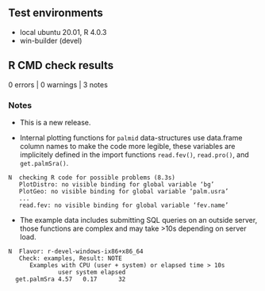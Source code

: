 ## Test environments
* local ubuntu 20.01, R 4.0.3
* win-builder (devel)

## R CMD check results

0 errors | 0 warnings | 3 notes

### Notes
* This is a new release.

* Internal plotting functions for `palmid` data-structures use data.frame column names to make the code more legible, these variables are implicitely defined in the import functions `read.fev()`, `read.pro()`, and `get.palmSra()`.

```
N  checking R code for possible problems (8.3s)
   PlotDistro: no visible binding for global variable ‘bg’
   PlotGeo: no visible binding for global variable ‘palm.usra’
   ...
   read.fev: no visible binding for global variable ‘fev.name’

```

* The example data includes submitting SQL queries on an outside server, those functions are complex and may take >10s depending on server load.

```
N  Flavor: r-devel-windows-ix86+x86_64
   Check: examples, Result: NOTE
      Examples with CPU (user + system) or elapsed time > 10s
              user system elapsed
  get.palmSra 4.57   0.17      32

```